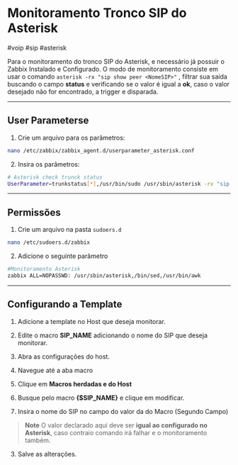 # Monitoramento Tronco SIP do Asterisk

#voip #sip #asterisk

Para o monitoramento do tronco SIP do Asterisk, e necessário já possuir o Zabbix Instalado e Configurado. O modo de monitoramento consiste em usar o comando `asterisk -rx "sip show peer <NomeSIP>"` , filtrar sua saída buscando o campo **status** e verificando se o valor é igual a **ok**, caso o valor desejado não for encontrado, a trigger e disparada.

---

## User Parameterse

1. Crie um arquivo para os parâmetros:
  
  ```bash
  nano /etc/zabbix/zabbix_agent.d/userparameter_asterisk.conf
  ```
  
2. Insira os parâmetros:
  
  ```bash
  # Asterisk check trunck status
  UserParameter=trunkstatus[*],/usr/bin/sudo /usr/sbin/asterisk -rx "sip show peer $1" | sed -n 's/.*Status//p' | sed 's/ //g' | sed 's/://g' | awk -F"(" '{print $$1}'
  ```
  

---

## Permissões

1. Crie um arquivo na pasta `sudoers.d`
  
  ```bash
  nano /etc/sudoers.d/zabbix
  ```
  
2. Adicione o seguinte parâmetro
  
  ```bash
  #Monitoramento Asterisk
  zabbix ALL=NOPASSWD: /usr/sbin/asterisk,/bin/sed,/usr/bin/awk
  ```
  

---

## Configurando a Template

1. Adicione a template no Host que deseja monitorar.
  
2. Edite o macro **SIP_NAME** adicionando o nome do SIP que deseja monitorar.
  
  1. Abra as configurações do host.
    
  2. Navegue até a aba macro
    
  3. Clique em **Macros herdadas e do Host**
    
  4. Busque pelo macro **{$SIP_NAME}** e clique em modificar.
    
  5. Insira o nome do SIP no campo do valor da do Macro (Segundo Campo)
    
  > **Note**
  > O valor declarado aqui deve ser **igual ao configurado no Asterisk**, caso contraio comando irá falhar e o monitoramento também.
    
3. Salve as alterações.
